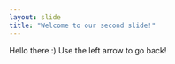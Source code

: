 ```yaml
---
layout: slide
title: "Welcome to our second slide!"
---
```

Hello there :) 
Use the left arrow to go back!
